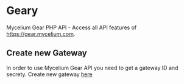 # Geary
Mycelium Gear PHP API - Access all API features of https://gear.mycelium.com.

## Create new Gateway 
In order to use Mycelium Gear API you need to get a gateway ID and secrety. Create new gateway [here](https://admin.gear.mycelium.com/gateways/new)

